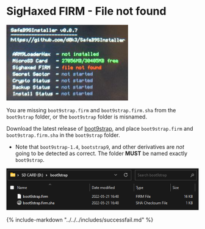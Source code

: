 # SigHaxed FIRM - File not found

![Image](/images/sb9si/notfound.png)

You are missing `boot9strap.firm` and `boot9strap.firm.sha` from the `boot9strap` folder, or the `boot9strap` folder is misnamed.

Download the latest release of [boot9strap](https://github.com/SciresM/boot9strap/releases/download/1.4/boot9strap-1.4.zip), and place `boot9strap.firm` and `boot9strap.firm.sha` in the `boot9strap` folder.

- Note that `boot9strap-1.4`, `bootstrap9`, and other derivatives are *not* going to be detected as correct. The folder **MUST** be named exactly `boot9strap`.

![Image](/images/sb9si/boot9strap-folder.png)

{% include-markdown "../../../includes/successfail.md" %}
